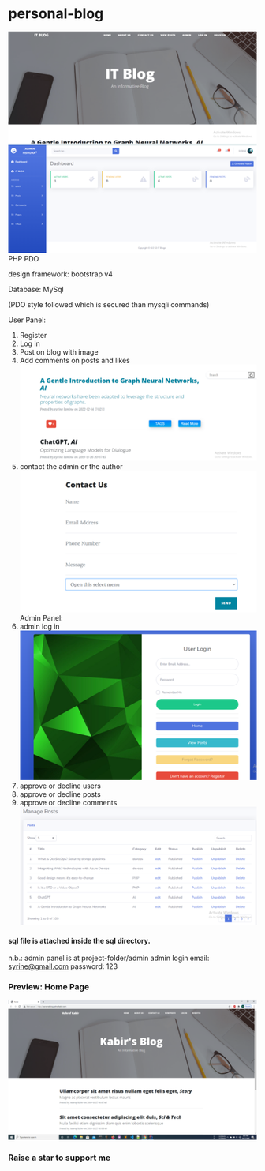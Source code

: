 # personal-blog
![Homepage preview](https://github.com/HsounaKOBBI/PHPBlogSite/blob/f1d767585ca516d8cd0c34d3a230ce1dbd301ac8/hk/imagesReadME/344290029_210802398331794_7580126583545469369_n.png)
 ![Homepage preview](https://github.com/HsounaKOBBI/PHPBlogSite/blob/f1d767585ca516d8cd0c34d3a230ce1dbd301ac8/hk/imagesReadME/344278462_1430350964402265_225273094811458350_n.png)
 PHP PDO
 
 design framework: bootstrap v4
 
 Database: MySql
 
 (PDO style followed which is secured than mysqli commands)
  
 User Panel:
 1. Register
 2. Log in
 3. Post on blog with image
 4. Add comments on posts and likes
  ![Homepage preview](https://github.com/HsounaKOBBI/PHPBlogSite/blob/f1d767585ca516d8cd0c34d3a230ce1dbd301ac8/hk/imagesReadME/343980402_109837705437576_1200340403044371030_n.png)
 6. contact the admin or the author
 ![Homepage preview](https://github.com/HsounaKOBBI/PHPBlogSite/blob/f1d767585ca516d8cd0c34d3a230ce1dbd301ac8/hk/imagesReadME/344025326_1738145246640967_2642270553068369373_n.png)
 Admin Panel:
 1. admin log in
 ![Homepage preview](https://github.com/HsounaKOBBI/PHPBlogSite/blob/f1d767585ca516d8cd0c34d3a230ce1dbd301ac8/hk/imagesReadME/344077465_254548830415015_8937249876887883275_n.png)
 3. approve or decline users
 4. approve or decline posts
 5. approve or decline comments
![Homepage preview](https://github.com/HsounaKOBBI/PHPBlogSite/blob/e216c18e8bd045e2db2b5e196f175ae19378b13b/hk/imagesReadME/341135973_6447374715306908_8549296369851566558_n.png)

#### sql file is attached inside the sql directory.

n.b.: admin panel is at project-folder/admin
admin login
email: syrine@gmail.com
password: 123

### Preview: Home Page

![Homepage preview](https://github.com/ashraf-kabir/personal-blog/blob/master/personal-blog-home-preview.png)


### Raise a star to support me
